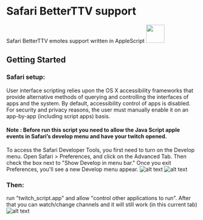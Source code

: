 # Safari BetterTTV support 
Safari BetterTTV emotes support written in AppleScript <img src="https://pp.userapi.com/c850128/v850128393/14afcd/57G2RozQG8E.jpg" width="48">
## Getting Started

### Safari setup:

User interface scripting relies upon the OS X accessibility frameworks that provide alternative methods of querying and controlling the interfaces of apps and the system. By default, accessibility control of apps is disabled. For security and privacy reasons, the user must manually enable it on an app-by-app (including script apps) basis.


#### Note : Before run this script you need to allow the Java Script apple events in Safari’s develop menu and have your twitch opened.

To access the Safari Developer Tools, you first need to turn on the Develop menu. Open Safari > Preferences, and click on the Advanced Tab. Then check the box next to "Show Develop in menu bar." Once you exit Preferences, you'll see a new Develop menu appear.
![alt text](https://pp.userapi.com/c855228/v855228453/4bb9c/P_L5hlAq8UE.jpg)
![alt text](https://pp.userapi.com/c855228/v855228453/4bba4/fheOLEe6oDU.jpg)
### Then:

run "twitch_script.app" and allow "control other applications to run". After that you can watch/change channels and it will still work (in this current tab)
![alt text](https://pp.userapi.com/c850128/v850128393/14afc6/JVnrl0Ig4GY.jpg)
